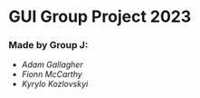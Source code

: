 # GUI Group Project 2023

<b><h3>Made by Group J:</h3></b>
<ul>
    <li><i>Adam Gallagher</i><br></li>
    <li><i>Fionn McCarthy</i><br></li>
    <li><i>Kyrylo Kozlovskyi</i><br></li>
</ul>